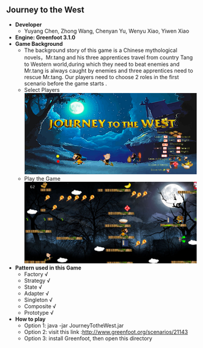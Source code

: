 ## Journey to the West
 * **Developer**
   * Yuyang Chen, Zhong Wang, Chenyan Yu, Wenyu Xiao, Yiwen Xiao
 * **Engine: Greenfoot 3.1.0**
 * **Game Background**
   * The background story of this game is a Chinese mythological novels，Mr.tang and his three apprentices travel from country Tang to Western world,during which they need to beat enemies and Mr.tang is always caught by enemies and three apprentices need to rescue Mr.tang. Our players need to choose 2 roles in the first scenario before the game starts .     
   * Select Players
     <img src ="./images/scenario1.png"/>
   * Play the Game
     <img src ="./images/scenario2.png"/>
 * **Pattern used in this Game**
   * Factory √
   * Strategy √
   * State √
   * Adapter √
   * Singleton √
   * Composite √
   * Prototype √
 * **How to play**
   * Option 1: java -jar JourneyTotheWest.jar
   * Option 2: visit this link :http://www.greenfoot.org/scenarios/21143
   * Option 3: install Greenfoot, then open this directory
